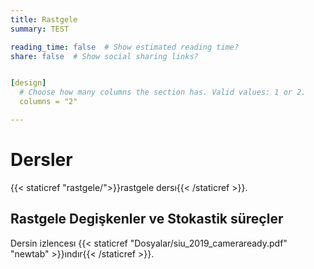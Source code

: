 ```yaml
---
title: Rastgele
summary: TEST

reading_time: false  # Show estimated reading time?
share: false  # Show social sharing links?


[design]
  # Choose how many columns the section has. Valid values: 1 or 2.
  columns = "2"

---
```


# Dersler 
{{< staticref "rastgele/">}}rastgele dersı{{< /staticref >}}.

## Rastgele Degişkenler ve Stokastik süreçler
Dersin izlencesı {{< staticref "Dosyalar/siu_2019_cameraready.pdf" "newtab" >}}ındır{{< /staticref >}}.